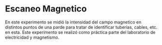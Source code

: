 # Escaneo Magnetico 

En este experimento se midió la intensidad del campo magnetico en distintos puntos de una parde para tratar de identificar tuberias, cables, etc. en esta. Este experimento se realizó como práctica parte del laboratorio de electricidad y magnetismo.
